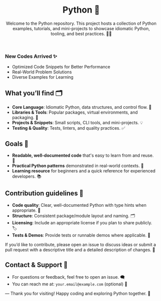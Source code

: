 
<main>
  <header>
    <h1>Python 🐍</h1>
    <p>
      Welcome to the Python repository. This project hosts a collection of Python examples, tutorials, and mini-projects to showcase idiomatic Python, tooling, and best practices. 🧭✨
    </p>
  </header>

<h3>New Codes Arrived ✨</h3>
<ul>
  <li>Optimized Code Snippets for Better Performance</li>
  <li>Real-World Problem Solutions</li>
  <li>Diverse Examples for Learning</li>
</ul>
  <section aria-labelledby="what-youll-find">
    <h2 id="what-youll-find">What you’ll find 🗂️</h2>
    <ul>
      <li><strong>Core Language</strong>: Idiomatic Python, data structures, and control flow. 🧩</li>
      <li><strong>Libraries & Tools</strong>: Popular packages, virtual environments, and packaging. 🧰</li>
      <li><strong>Projects & Snippets</strong>: Small scripts, CLI tools, and mini-projects. 💡</li>
      <li><strong>Testing & Quality</strong>: Tests, linters, and quality practices. ✅</li>
    </ul>
  </section>

  <section aria-labelledby="goals">
    <h2 id="goals">Goals 🎯</h2>
    <ul>
      <li><strong>Readable, well-documented code</strong> that's easy to learn from and reuse. 📝</li>
      <li><strong>Practical Python patterns</strong> demonstrated in real-world contexts. 🧭</li>
      <li><strong>Learning resource</strong> for beginners and a quick reference for experienced developers. 📚</li>
    </ul>
  </section>

  <section aria-labelledby="contribution-guidelines">
    <h2 id="contribution-guidelines">Contribution guidelines 🤝</h2>
    <ul>
      <li><strong>Code quality</strong>: Clear, well-documented Python with type hints when appropriate. 🧽</li>
      <li><strong>Structure</strong>: Consistent package/module layout and naming. 🗂️</li>
      <li><strong>Licensing</strong>: Include an appropriate license if you plan to share publicly. 🏷️</li>
      <li><strong>Tests & Demos</strong>: Provide tests or runnable demos where applicable. 🚦</li>
    </ul>
    <p class="note">If you’d like to contribute, please open an issue to discuss ideas or submit a pull request with a descriptive title and a detailed description of changes. 📨</p>
  </section>

  <section aria-labelledby="contact-support">
    <h2 id="contact-support">Contact & Support 💬</h2>
    <ul>
      <li>For questions or feedback, feel free to open an issue. 🗨️</li>
      <li>You can reach me at: <code>your.email@example.com</code> (optional) 📧</li>
    </ul>
  </section>

  <section aria-labelledby="closing">
    <p>— Thank you for visiting! Happy coding and exploring Python together. 🎉</p>
  </section>
</main>
